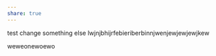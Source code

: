 ```yaml
---
share: true
---
```

test
change something  else lwjnjbhijrfebieriberbinnjwenjewjewjewjkew

weweonewoewo